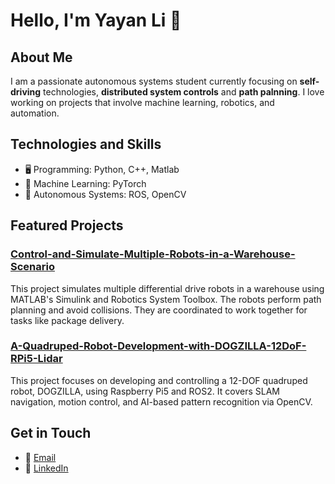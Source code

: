 # Hello, I'm Yayan Li 👋

## About Me
I am a passionate autonomous systems student currently focusing on **self-driving** technologies, **distributed system controls** and **path palnning**. I love working on projects that involve machine learning, robotics, and automation.

## Technologies and Skills
- 🖥️ Programming: Python, C++, Matlab
- 🧠 Machine Learning: PyTorch
- 🚗 Autonomous Systems: ROS, OpenCV

## Featured Projects
### [Control-and-Simulate-Multiple-Robots-in-a-Warehouse-Scenario](https://github.com/Aynlai/Control-and-Simulate-Multiple-Robots-in-a-Warehouse-Scenario)
This project simulates multiple differential drive robots in a warehouse using MATLAB's Simulink and Robotics System Toolbox. The robots perform path planning and avoid collisions. They are coordinated to work together for tasks like package delivery.

### [A-Quadruped-Robot-Development-with-DOGZILLA-12DoF-RPi5-Lidar](https://github.com/Aynlai/A-Quadruped-Robot-Development-with-DOGZILLA-12DoF-RPi5-Lidar)
This project focuses on developing and controlling a 12-DOF quadruped robot, DOGZILLA, using Raspberry Pi5 and ROS2. It covers SLAM navigation, motion control, and AI-based pattern recognition via OpenCV.

## Get in Touch
- 📧 [Email](aynlai99@gmail.com)
- 💼 [LinkedIn]()
